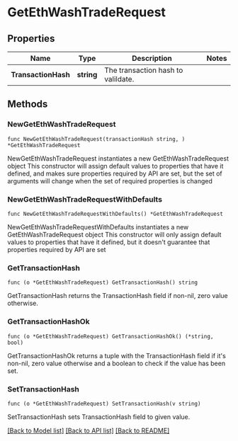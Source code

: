 # GetEthWashTradeRequest

## Properties

Name | Type | Description | Notes
------------ | ------------- | ------------- | -------------
**TransactionHash** | **string** | The transaction hash to valildate. | 

## Methods

### NewGetEthWashTradeRequest

`func NewGetEthWashTradeRequest(transactionHash string, ) *GetEthWashTradeRequest`

NewGetEthWashTradeRequest instantiates a new GetEthWashTradeRequest object
This constructor will assign default values to properties that have it defined,
and makes sure properties required by API are set, but the set of arguments
will change when the set of required properties is changed

### NewGetEthWashTradeRequestWithDefaults

`func NewGetEthWashTradeRequestWithDefaults() *GetEthWashTradeRequest`

NewGetEthWashTradeRequestWithDefaults instantiates a new GetEthWashTradeRequest object
This constructor will only assign default values to properties that have it defined,
but it doesn't guarantee that properties required by API are set

### GetTransactionHash

`func (o *GetEthWashTradeRequest) GetTransactionHash() string`

GetTransactionHash returns the TransactionHash field if non-nil, zero value otherwise.

### GetTransactionHashOk

`func (o *GetEthWashTradeRequest) GetTransactionHashOk() (*string, bool)`

GetTransactionHashOk returns a tuple with the TransactionHash field if it's non-nil, zero value otherwise
and a boolean to check if the value has been set.

### SetTransactionHash

`func (o *GetEthWashTradeRequest) SetTransactionHash(v string)`

SetTransactionHash sets TransactionHash field to given value.



[[Back to Model list]](../README.md#documentation-for-models) [[Back to API list]](../README.md#documentation-for-api-endpoints) [[Back to README]](../README.md)


